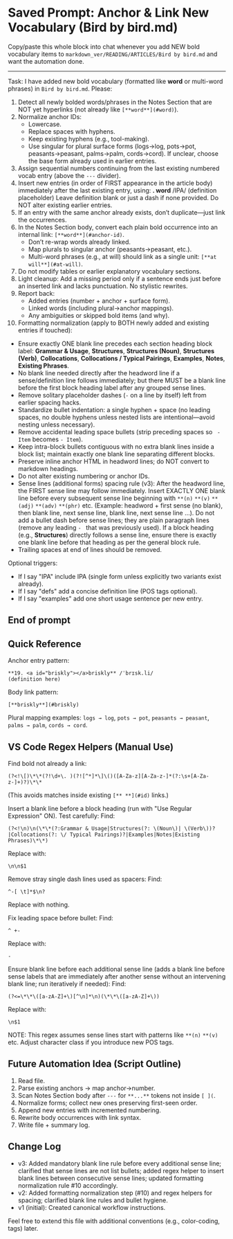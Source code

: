 # Saved Prompt: Anchor & Link New Vocabulary (Bird by bird.md)

Copy/paste this whole block into chat whenever you add NEW bold vocabulary items to `markdown_ver/READING/ARTICLES/Bird by bird.md` and want the automation done.

---
Task:
I have added new bold vocabulary (formatted like **word** or multi-word phrases) in `Bird by bird.md`.
Please:
1. Detect all newly bolded words/phrases in the Notes Section that are NOT yet hyperlinks (not already like `[**word**](#word)`).
2. Normalize anchor IDs:
   - Lowercase.
   - Replace spaces with hyphens.
   - Keep existing hyphens (e.g., tool-making).
   - Use singular for plural surface forms (logs→log, pots→pot, peasants→peasant, palms→palm, cords→cord). If unclear, choose the base form already used in earlier entries.
3. Assign sequential numbers continuing from the last existing numbered vocab entry (above the `---` divider).
4. Insert new entries (in order of FIRST appearance in the article body) immediately after the last existing entry, using:
   **<number>. <a id="anchor-id"></a>word** /IPA/
   (definition placeholder)
   Leave definition blank or just a dash if none provided. Do NOT alter existing earlier entries.
5. If an entry with the same anchor already exists, don’t duplicate—just link the occurrences.
6. In the Notes Section body, convert each plain bold occurrence into an internal link: `[**word**](#anchor-id)`.
   - Don’t re-wrap words already linked.
   - Map plurals to singular anchor (peasants→peasant, etc.).
   - Multi-word phrases (e.g., at will) should link as a single unit: `[**at will**](#at-will)`.
7. Do not modify tables or earlier explanatory vocabulary sections.
8. Light cleanup: Add a missing period only if a sentence ends just before an inserted link and lacks punctuation. No stylistic rewrites.
9. Report back:
   - Added entries (number + anchor + surface form).
   - Linked words (including plural→anchor mappings).
   - Any ambiguities or skipped bold items (and why).
10. Formatting normalization (apply to BOTH newly added and existing entries if touched):

   - Ensure exactly ONE blank line precedes each section heading block label: **Grammar & Usage**, **Structures**, **Structures (Noun)**, **Structures (Verb)**, **Collocations**, **Collocations / Typical Pairings**, **Examples**, **Notes**, **Existing Phrases**.
   - No blank line needed directly after the headword line if a sense/definition line follows immediately; but there MUST be a blank line before the first block heading label after any grouped sense lines.
   - Remove solitary placeholder dashes (`-` on a line by itself) left from earlier spacing hacks.
   - Standardize bullet indentation: a single hyphen + space (no leading spaces, no double hyphens unless nested lists are intentional—avoid nesting unless necessary).
   - Remove accidental leading space bullets (strip preceding spaces so ` - Item` becomes `- Item`).
   - Keep intra-block bullets contiguous with no extra blank lines inside a block list; maintain exactly one blank line separating different blocks.
   - Preserve inline anchor HTML in headword lines; do NOT convert to markdown headings.
   - Do not alter existing numbering or anchor IDs.
   - Sense lines (additional forms) spacing rule (v3): After the headword line, the FIRST sense line may follow immediately. Insert EXACTLY ONE blank line before every subsequent sense line beginning with `**(n)` `**(v)` `**(adj)` `**(adv)` `**(phr)` etc. (Example: headword + first sense (no blank), then blank line, next sense line, blank line, next sense line …). Do not add a bullet dash before sense lines; they are plain paragraph lines (remove any leading `- ` that was previously used). If a block heading (e.g., **Structures**) directly follows a sense line, ensure there is exactly one blank line before that heading as per the general block rule.
   - Trailing spaces at end of lines should be removed.

Optional triggers:
- If I say "IPA" include IPA (single form unless explicitly two variants exist already).
- If I say "defs" add a concise definition line (POS tags optional).
- If I say "examples" add one short usage sentence per new entry.

End of prompt
---

## Quick Reference

Anchor entry pattern:
```
**19. <a id="briskly"></a>briskly** /ˈbrɪsk.li/
(definition here)
```
Body link pattern:
```
[**briskly**](#briskly)
```
Plural mapping examples: `logs → log`, `pots → pot`, `peasants → peasant`, `palms → palm`, `cords → cord`.

## VS Code Regex Helpers (Manual Use)
Find bold not already a link:
```regex
(?<!\[)\*\*(?!\d+\. )(?![^*]*\]\()([A-Za-z][A-Za-z-]*(?:\s+[A-Za-z-]+)?)\*\*
```
(This avoids matches inside existing `[** **](#id)` links.)

Insert a blank line before a block heading (run with "Use Regular Expression" ON). Test carefully:
Find:
```regex
(?<!\n)\n(\*\*(?:Grammar & Usage|Structures(?: \(Noun\)| \(Verb\))?|Collocations(?: \/ Typical Pairings)?|Examples|Notes|Existing Phrases)\*\*)
```
Replace with:
```
\n\n$1
```

Remove stray single dash lines used as spacers:
Find:
```regex
^-[ \t]*$\n?
```
Replace with nothing.

Fix leading space before bullet:
Find:
```regex
^ +- 
```
Replace with:
```
- 
```

Ensure blank line before each additional sense line (adds a blank line before sense labels that are immediately after another sense without an intervening blank line; run iteratively if needed):
Find:
```regex
(?<=\*\*\([a-zA-Z]+\)[^\n]*\n)(\*\*\([a-zA-Z]+\))
```
Replace with:
```
\n$1
```
NOTE: This regex assumes sense lines start with patterns like `**(n)` `**(v)` etc. Adjust character class if you introduce new POS tags.

## Future Automation Idea (Script Outline)
1. Read file.
2. Parse existing anchors -> map anchor->number.
3. Scan Notes Section body after `---` for `**...**` tokens not inside `[ ](`.
4. Normalize forms; collect new ones preserving first-seen order.
5. Append new entries with incremented numbering.
6. Rewrite body occurrences with link syntax.
7. Write file + summary log.

## Change Log
- v3: Added mandatory blank line rule before every additional sense line; clarified that sense lines are not list bullets; added regex helper to insert blank lines between consecutive sense lines; updated formatting normalization rule #10 accordingly.
- v2: Added formatting normalization step (#10) and regex helpers for spacing; clarified blank line rules and bullet hygiene.
- v1 (initial): Created canonical workflow instructions.

Feel free to extend this file with additional conventions (e.g., color-coding, tags) later.
